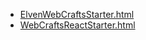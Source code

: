 * [ElvenWebCraftsStarter.html](ElvenWebCraftsStarter.html)
* [WebCraftsReactStarter.html](WebCraftsReactStarter.html)